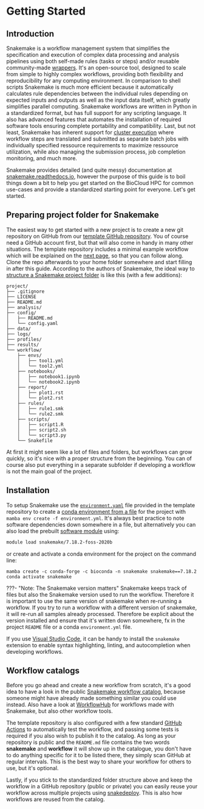 # Getting Started

## Introduction
Snakemake is a workflow management system that simplifies the specification and execution of complex data processing and analysis pipelines using both self-made rules (tasks or steps) and/or reusable community-made [wrappers](https://snakemake-wrappers.readthedocs.io/en/stable/). It's an open-source tool, designed to scale from simple to highly complex workflows, providing both flexibility and reproducibility for any computing environment. In comparison to shell scripts Snakemake is much more efficient because it automatically calculates rule dependencies between the individual rules depending on expected inputs and outputs as well as the input data itself, which greatly simplifies parallel computing. Snakemake workflows are written in Python in a standardized format, but has full support for any scripting language. It also has advanced features that automates the installation of required software tools ensuring complete portability and compatibility. Last, but not least, Snakemake has inherent support for [cluster execution](https://snakemake.readthedocs.io/en/stable/tutorial/additional_features.html#cluster-execution) where workflow steps are translated and submitted as separate batch jobs with individually specified ressource requirements to maximize ressource utilization, while also managing the submission process, job completion monitoring, and much more.

Snakemake provides detailed (and quite messy) documentation at [snakemake.readthedocs.io](https://snakemake.readthedocs.io/en/stable/), however the purpose of this guide is to boil things down a bit to help you get started on the BioCloud HPC for common use-cases and provide a standardized starting point for everyone. Let's get started.

## Preparing project folder for Snakemake
The easiest way to get started with a new project is to create a new git repository on GitHub from our [template GitHub repository](https://github.com/cmc-aau/snakemake_project_template). You of course need a GitHub account first, but that will also come in handy in many other situations. The template repository includes a minimal example workflow which will be explained on the [next page](tutorial.md), so that you can follow along. Clone the repo afterwards to your home folder somewhere and start filling in after this guide. According to the authors of Snakemake, the ideal way to [structure a Snakemake project folder](https://snakemake.readthedocs.io/en/stable/snakefiles/deployment.html#distribution-and-reproducibility) is like this (with a few additions):


```shell
project/
├── .gitignore
├── LICENSE
├── README.md
├── analysis/
├── config/
│   ├── README.md
│   └── config.yaml
├── data/
├── logs/
├── profiles/
├── results/
└── workflow/
    ├── envs/
    │   ├── tool1.yml
    │   └── tool2.yml
    ├── notebooks/
    │   ├── notebook1.ipynb
    │   └── notebook2.ipynb
    ├── report/
    │   ├── plot1.rst
    │   └── plot2.rst
    ├── rules/
    │   ├── rule1.smk
    │   └── rule2.smk
    ├── scripts/
    │   ├── script1.R
    │   ├── script2.sh
    │   └── script3.py
    └── Snakefile

```

At first it might seem like a lot of files and folders, but workflows can grow quickly, so it's nice with a proper structure from the beginning. You can of course also put everything in a separate subfolder if developing a workflow is not the main goal of the project.

## Installation
To setup Snakemake use the [`environment.yaml`](https://github.com/cmc-aau/snakemake_project_template/blob/main/environment.yml) file provided in the template repository to create a [conda environment from a file](../../software/conda.md#creating-and-activating-an-environment) for the project with `mamba env create -f environment.yml`. It's always best practice to note software dependencies down somewhere in a file, but alternatively you can also load the prebuilt [software module](../../software/modules.md) using:
```bash
module load snakemake/7.18.2-foss-2020b
```

or create and activate a conda environment for the project on the command line:
```
mamba create -c conda-forge -c bioconda -n snakemake snakemake==7.18.2
conda activate snakemake
```

???- "Note: The Snakemake version matters"
      Snakemake keeps track of files but also the Snakemake version used to run the workflow. Therefore it is important to use the same version of snakemake when re-running a workflow. If you try to run a workflow with a different version of snakemake, it will re-run all samples already processed. Therefore be explicit about the version installed and ensure that it's written down somewhere, fx in the project `README` file or a conda `environment.yml` file.

If you use [Visual Studio Code](../../../access.md#visual-studio-code), it can be handy to install the `snakemake` extension to enable syntax highlighting, linting, and autocompletion when developing workflows.

## Workflow catalogs
Before you go ahead and create a new workflow from scratch, it's a good idea to have a look in the public [Snakemake workflow catalog](https://snakemake.github.io/snakemake-workflow-catalog/), because someone might have already made something similar you could use instead. Also have a look at [WorkflowHub](https://workflowhub.eu/) for workflows made with Snakemake, but also other workflow tools.

The template repository is also configured with a few standard [GitHub Actions](https://github.com/features/actions) to automatically test the workflow, and passing some tests is required if you also wish to publish it to the catalog. As long as your repository is public and the `README.md` file contains the two words **snakemake** and **workflow** it will show up in the catalogue, you don't have to do anything specific for it to be listed there, they simply scan GitHub at regular intervals. This is the best way to share your workflow for others to use, but it's optional.

Lastly, if you stick to the standardized folder structure above and keep the workflow in a GitHub repository (public or private) you can easily reuse your workflow across multiple projects using [snakedeploy](https://snakedeploy.readthedocs.io/en/latest/). This is also how workflows are reused from the catalog.
